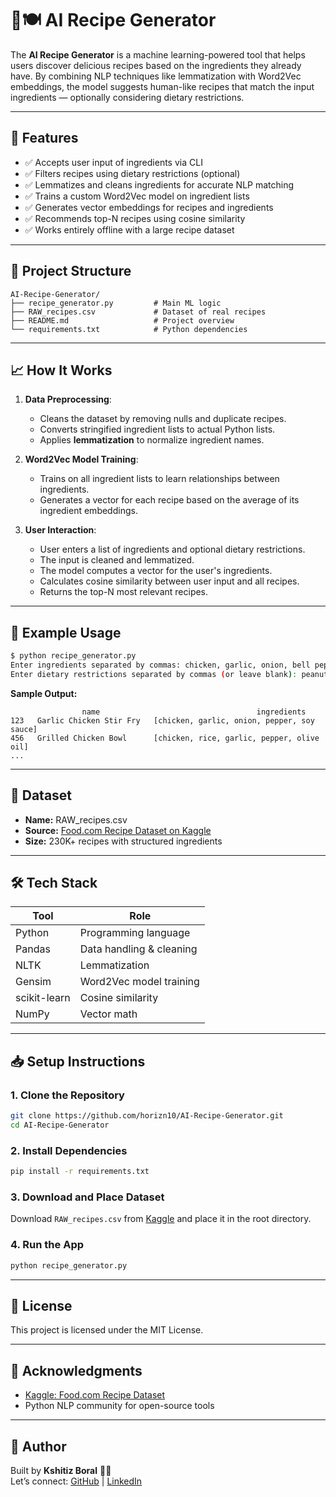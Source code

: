 # 🧠🍽️ AI Recipe Generator

The **AI Recipe Generator** is a machine learning-powered tool that helps users discover delicious recipes based on the ingredients they already have. By combining NLP techniques like lemmatization with Word2Vec embeddings, the model suggests human-like recipes that match the input ingredients — optionally considering dietary restrictions.

---

## 🚀 Features

- ✅ Accepts user input of ingredients via CLI
- ✅ Filters recipes using dietary restrictions (optional)
- ✅ Lemmatizes and cleans ingredients for accurate NLP matching
- ✅ Trains a custom Word2Vec model on ingredient lists
- ✅ Generates vector embeddings for recipes and ingredients
- ✅ Recommends top-N recipes using cosine similarity
- ✅ Works entirely offline with a large recipe dataset

---

## 📂 Project Structure

```
AI-Recipe-Generator/
├── recipe_generator.py         # Main ML logic
├── RAW_recipes.csv             # Dataset of real recipes
├── README.md                   # Project overview
└── requirements.txt            # Python dependencies
```

---

## 📈 How It Works

1. **Data Preprocessing**:
   - Cleans the dataset by removing nulls and duplicate recipes.
   - Converts stringified ingredient lists to actual Python lists.
   - Applies **lemmatization** to normalize ingredient names.

2. **Word2Vec Model Training**:
   - Trains on all ingredient lists to learn relationships between ingredients.
   - Generates a vector for each recipe based on the average of its ingredient embeddings.

3. **User Interaction**:
   - User enters a list of ingredients and optional dietary restrictions.
   - The input is cleaned and lemmatized.
   - The model computes a vector for the user's ingredients.
   - Calculates cosine similarity between user input and all recipes.
   - Returns the top-N most relevant recipes.

---

## 🧠 Example Usage

```bash
$ python recipe_generator.py
Enter ingredients separated by commas: chicken, garlic, onion, bell pepper
Enter dietary restrictions separated by commas (or leave blank): peanuts
```

**Sample Output:**
```
                name                                   ingredients
123   Garlic Chicken Stir Fry   [chicken, garlic, onion, pepper, soy sauce]
456   Grilled Chicken Bowl      [chicken, rice, garlic, pepper, olive oil]
...
```

---

## 🧾 Dataset

- **Name:** RAW_recipes.csv
- **Source:** [Food.com Recipe Dataset on Kaggle](https://www.kaggle.com/datasets/irkaal/foodcom-recipes-and-user-interactions)
- **Size:** 230K+ recipes with structured ingredients

---

## 🛠️ Tech Stack

| Tool          | Role                        |
|---------------|-----------------------------|
| Python        | Programming language        |
| Pandas        | Data handling & cleaning    |
| NLTK          | Lemmatization               |
| Gensim        | Word2Vec model training     |
| scikit-learn  | Cosine similarity           |
| NumPy         | Vector math                 |

---

## 📥 Setup Instructions

### 1. Clone the Repository
```bash
git clone https://github.com/horizn10/AI-Recipe-Generator.git
cd AI-Recipe-Generator
```

### 2. Install Dependencies
```bash
pip install -r requirements.txt
```

### 3. Download and Place Dataset
Download `RAW_recipes.csv` from [Kaggle](https://www.kaggle.com/datasets/irkaal/foodcom-recipes-and-user-interactions) and place it in the root directory.

### 4. Run the App
```bash
python recipe_generator.py
```

---

## 📄 License

This project is licensed under the MIT License.

---

## 🙌 Acknowledgments

- [Kaggle: Food.com Recipe Dataset](https://www.kaggle.com/datasets/irkaal/foodcom-recipes-and-user-interactions)
- Python NLP community for open-source tools

---

## 👤 Author

Built by **Kshitiz Boral** 👨‍💻  
Let’s connect: [GitHub](https://github.com/horizn10) | [LinkedIn](www.linkedin.com/in/kshitiz-boral-05ba551a8)
